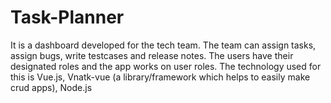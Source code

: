 # Task-Planner
It is a dashboard developed for the tech team. The team can assign tasks, assign bugs, write testcases and release notes. The users have their designated roles and the app works on user roles. The technology used for this is Vue.js, Vnatk-vue (a library/framework which helps to easily make crud apps), Node.js
